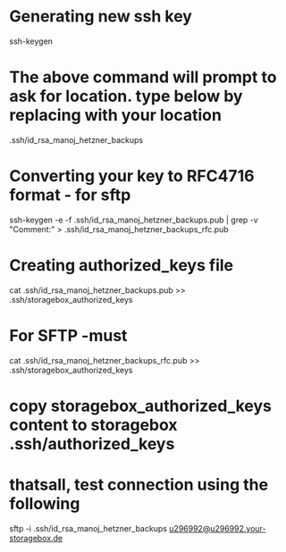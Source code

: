 # Generating new ssh key

ssh-keygen

# The above command will prompt to ask for location. type below by replacing with your location

.ssh/id_rsa_manoj_hetzner_backups

# Converting your key to RFC4716 format - for sftp

ssh-keygen -e -f .ssh/id_rsa_manoj_hetzner_backups.pub | grep -v "Comment:" > .ssh/id_rsa_manoj_hetzner_backups_rfc.pub

# Creating authorized_keys file

cat .ssh/id_rsa_manoj_hetzner_backups.pub >> .ssh/storagebox_authorized_keys

# For SFTP -must

cat .ssh/id_rsa_manoj_hetzner_backups_rfc.pub >> .ssh/storagebox_authorized_keys

# copy storagebox_authorized_keys content to storagebox .ssh/authorized_keys

# thatsall, test connection using the following

sftp -i .ssh/id_rsa_manoj_hetzner_backups u296992@u296992.your-storagebox.de
